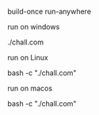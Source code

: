build-once run-anywhere

run on windows

./chall.com

run on Linux 

bash -c "./chall.com"

run on macos

bash -c "./chall.com"
